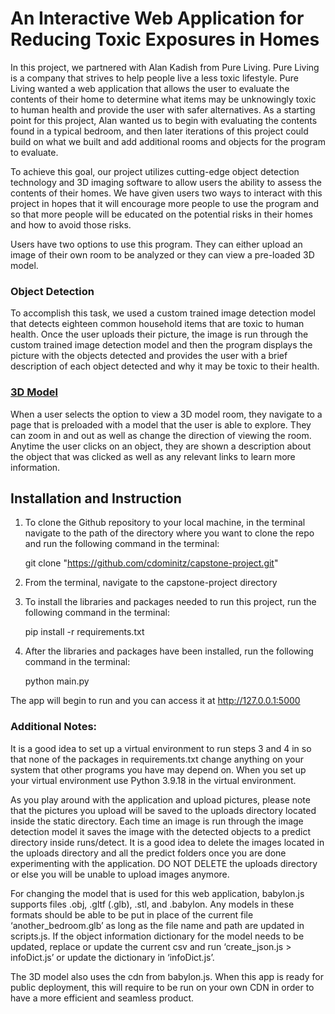 # An Interactive Web Application for Reducing Toxic Exposures in Homes
In this project, we partnered with Alan Kadish from Pure Living. Pure Living is a company that strives to help people live a less toxic lifestyle. Pure Living wanted a web application that allows the user to evaluate the contents of their home to determine what items may be unknowingly toxic to human health and provide the user with safer alternatives. As a starting point for this project, Alan wanted us to begin with evaluating the contents found in a typical bedroom, and then later iterations of this project could build on what we built and add additional rooms and objects for the program to evaluate.  

To achieve this goal, our project utilizes cutting-edge object detection technology and 3D imaging software to allow users the ability to assess the contents of their homes. We have given users two ways to interact with this project in hopes that it will encourage more people to use the program and so that more people will be educated on the potential risks in their homes and how to avoid those risks.

Users have two options to use this program. They can either upload an image of their own room to be analyzed or they can view a pre-loaded 3D model.

### Object Detection
To accomplish this task, we used a custom trained image detection model that detects eighteen common household items that are toxic to human health.  Once the user uploads their picture, the image is run through the custom trained image detection model and then the program displays the picture with the objects detected and provides the user with a brief description of each object detected and why it may be toxic to their health.  

### [3D Model](https://cdominitz.github.io/Capstone-Project/templates/model)
When a user selects the option to view a 3D model room, they navigate to a page that is preloaded with a model that the user is able to explore. They can zoom in and out as well as change the direction of viewing the room. Anytime the user clicks on an object, they are shown a description about the object that was clicked as well as any relevant links to learn more information. 

## Installation and Instruction
1. To clone the Github repository to your local machine, in the terminal navigate to the path of the directory where you want to clone the repo and run the following command in the terminal:

    git clone "https://github.com/cdominitz/capstone-project.git"

2. From the terminal, navigate to the capstone-project directory

3. To install the libraries and packages needed to run this project, run the following command in the terminal:

    pip install -r requirements.txt

4.  After the libraries and packages have been installed, run the following command in the terminal:

    python main.py

The app will begin to run and you can access it at http://127.0.0.1:5000

### Additional Notes:
It is a good idea to set up a virtual environment to run steps 3 and 4 in so that none of the packages in requirements.txt change anything on your system that other programs you have may depend on.  When you set up your virtual environment use Python 3.9.18 in the virtual environment. 
 
As you play around with the application and upload pictures, please note that the pictures you upload will be saved to the uploads directory located inside the static directory.  Each time an image is run through the image detection model it saves the image with the detected objects to a predict directory inside runs/detect.  It is a good idea to delete the images located in the uploads directory and all the predict folders once you are done experimenting with the application.  DO NOT DELETE the uploads directory or else you will be unable to upload images anymore. 

For changing the model that is used for this web application, babylon.js supports files .obj, .gltf (.glb), .stl, and .babylon. Any models in these formats should be able to be put in place of the current file ‘another_bedroom.glb’ as long as the file name and path are updated in scripts.js. If the object information dictionary for the model needs to be updated, replace or update the current csv and run ‘create_json.js > infoDict.js’ or update the dictionary in ‘infoDict.js’.

The 3D model also uses the cdn from babylon.js. When this app is ready for public deployment, this will require to be run on your own CDN in order to have a more efficient and seamless product.
